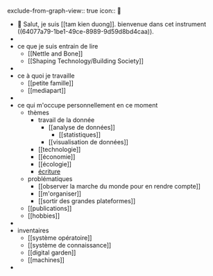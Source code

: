 exclude-from-graph-view:: true
icon:: 🧭

- 👋 Salut, je suis [[tam kien duong]].
  bienvenue dans cet instrument ((64077a79-1be1-49ce-8989-9d59d8bd4caa)).
-
- ce que je suis entrain de lire
	- [[Nettle and Bone]]
	- [[Shaping Technology/Building Society]]
-
- ce à quoi je travaille
	- [[petite famille]]
	- [[mediapart]]
-
- ce qui m'occupe personnellement en ce moment
	- thèmes
		- travail de la donnée
			- [[analyse de données]]
				- [[statistiques]]
			- [[visualisation de données]]
		- [[technologie]]
		- [[économie]]
		- [[écologie]]
		- [écriture]([[écrire]])
	- problématiques
		- [[observer la marche du monde pour en rendre compte]]
		- [[m'organiser]]
		- [[sortir des grandes plateformes]]
	- [[publications]]
	- [[hobbies]]
-
- inventaires
	- [[système opératoire]]
	- [[système de connaissance]]
	- [[digital garden]]
	- [[machines]]
-